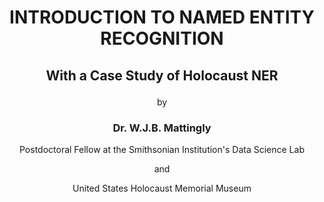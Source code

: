 # <p align="center">INTRODUCTION TO NAMED ENTITY RECOGNITION</p>
## <p align="center">With a Case Study of Holocaust NER</p>
<p align="center">by</p>

### <p align="center">Dr. W.J.B. Mattingly</p>
<p align="center">Postdoctoral Fellow at the Smithsonian Institution's Data Science Lab</p>
<p align="center">and</p>
<p align="center">United States Holocaust Memorial Museum</p>
